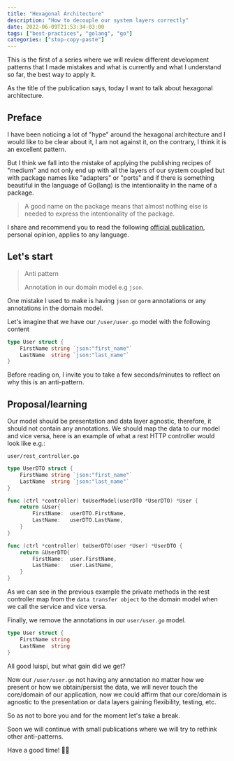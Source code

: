 ```yaml
---
title: "Hexagonal Architecture"
description: "How to decouple our system layers correctly"
date: 2022-06-09T21:53:34-03:00
tags: ["best-practices", "golang", "go"]
categories: ["stop-copy-paste"]
---
```

This is the first of a series where we will review different development patterns that I made 
mistakes and what is currently and what I understand so far, the best way to apply it.

As the title of the publication says, today I want to talk about hexagonal architecture.

## Preface
I have been noticing a lot of "hype" around the hexagonal architecture and I would like to be clear about it, 
I am not against it, on the contrary, I think it is an excellent pattern.

But I think we fall into the mistake of applying the publishing recipes of "medium" and not only end up 
with all the layers of our system coupled but with package names like "adapters" or "ports" and if there is 
something beautiful in the language of Go(lang) is the intentionality in the name of a package.

>A good name on the package means that almost nothing else is needed to express the intentionality of the package.

I share and recommend you to read the following [official publication](https://go.dev/blog/package-names), 
personal opinion, applies to any language.

## Let's start

>Anti pattern
> 
>Annotation in our domain model e.g `json`.

One mistake I used to make is having `json` or `gorm` annotations or any annotations in the domain model.

Let's imagine that we have our `/user/user.go` model with the following content

```go
type User struct {
	FirstName string `json:"first_name"`
	LastName  string `json:"last_name"`
}
```

Before reading on, I invite you to take a few seconds/minutes to reflect on why this is an anti-pattern.

## Proposal/learning

Our model should be presentation and data layer agnostic, therefore, it should not contain any annotations. 
We should map the data to our model and vice versa, here is an example of what a rest HTTP controller 
would look like e.g.:

`user/rest_controller.go`
```go
type UserDTO struct {
	FirstName string `json:"first_name"`
	LastName  string `json:"last_name"`
}

func (ctrl *controller) toUserModel(userDTO *UserDTO) *User {
	return &User{
		FirstName:	userDTO.FirstName,
		LastName:	userDTO.LastName,
	}
}

func (ctrl *controller) toUserDTO(user *User) *UserDTO {
	return &UserDTO{
		FirstName:	user.FirstName,
		LastName:	user.LastName,
	}
}
```

As we can see in the previous example the private methods in the rest controller map from the `data transfer object` 
to the domain model when we call the service and vice versa.

Finally, we remove the annotations in our `user/user.go` model.

```go
type User struct {
	FirstName string
	LastName  string
}
```

All good luispi, but what gain did we get?

Now our `/user/user.go` not having any annotation no matter how we present or how we obtain/persist the data, 
we will never touch the core/domain of our application, now we could affirm that our core/domain is agnostic 
to the presentation or data layers gaining flexibility, testing, etc.

So as not to bore you and for the moment let's take a break.

Soon we will continue with small publications where we will try to rethink other anti-patterns.

Have a good time! 👋🏽
